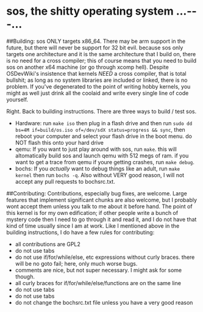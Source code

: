 # sos, the shitty operating system ...---...

##Building:
sos ONLY targets x86_64. There may be arm support in the future, but there will never be support for 32 bit evil.
because sos only targets one architecture and it is the same architecture that I build on, there is no need for a cross compiler; this of course means that you need to build sos on another x64 machine (or go through xcomp hell). Despite OSDevWiki's insistence that kernels _NEED_ a cross compiler, that is total bullshit; as long as no system libraries are included or linked, there is no problem. If you've degenerated to the point of writing hobby kernels, you might as well just drink all the coolaid and write every single line of code yourself.

Right. Back to building instructions. There are three ways to build / test sos. 
 - Hardware: run ```make iso``` then plug in a flash drive and then run ```sudo dd bs=4M if=build/os.iso of=/dev/sdX status=progress && sync```, then reboot your computer and select your flash drive in the boot menu. do NOT flash this onto your hard drive
 - qemu: If you want to just play around with sos, run ```make```. this will altomatically build sos and launch qemu with 512 megs of ram. if you want to get a trace from qemu if youre getting crashes, run ```make debug```.
 - bochs: If you _actually_ want to debug things like an adult, run ```make kernel``` then run ```bochs -q```. Also without VERY good reason, I will not accept any pull requests to bochsrc.txt.
 
##Contributing:
Contributions, especially bug fixes, are welcome. Large features that implement significant chunks are also welcome, but I probably wont accept them unless you talk to me about it before hand. The point of this kernel is for my own edification; if other people write a bunch of mystery code then I need to go through it and read it, and I do not have that kind of time usually since I am at work. Like I mentioned above in the building instructions, I do have a few rules for contributing:
 - all contributions are GPL2
 - do not use tabs
 - do not use if/for/while/else, etc expressions without curly braces. there will be no goto fail; here, only much worse bugs.
 - comments are nice, but not super necessary. I might ask for some though.
 - all curly braces for if/for/while/else/functions are on the same line
 - do not use tabs
 - do not use tabs
 - do not change the bochsrc.txt file unless you have a very good reason
